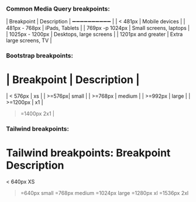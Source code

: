 ### Common Media Query breakpoints:
| Breakpoint | Description |
➖➖➖➖➖➖➖➖➖➖ |
| < 481px | Mobile devices |
| 481px - 768px | iPads, Tablets |
| 769px -p 1024px | Small screens, laptops |
| 1025px - 1200px | Desktops, large screens |
| 1201px and greater | Extra large screens, TV |
### Bootstrap breakpoints:
| Breakpoint | Description |
=============================
| < 576px | xs |
| >=576px| small |
| >=768px | medium |
| >=992px | large |
| >=1200px | x1 |
>=1400px 2x1 |
### Tailwind breakpoints:

Tailwind breakpoints:
Breakpoint Description
===========================
< 640px XS
>=640px small
>=768px medium
>=1024px large
>=1280px xl
>=1536px 2xl